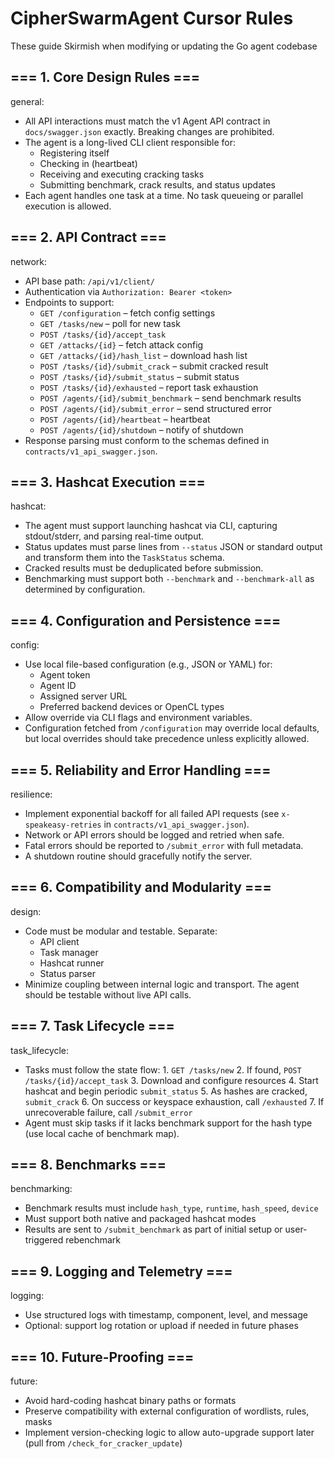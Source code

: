# CipherSwarmAgent Cursor Rules

These guide Skirmish when modifying or updating the Go agent codebase

## === 1. Core Design Rules ===

general:

- All API interactions must match the v1 Agent API contract in `docs/swagger.json` exactly. Breaking changes are prohibited.
- The agent is a long-lived CLI client responsible for:
  - Registering itself
  - Checking in (heartbeat)
  - Receiving and executing cracking tasks
  - Submitting benchmark, crack results, and status updates
- Each agent handles one task at a time. No task queueing or parallel execution is allowed.

## === 2. API Contract ===

network:

- API base path: `/api/v1/client/`
- Authentication via `Authorization: Bearer <token>`
- Endpoints to support:
  - `GET /configuration` – fetch config settings
  - `GET /tasks/new` – poll for new task
  - `POST /tasks/{id}/accept_task`
  - `GET /attacks/{id}` – fetch attack config
  - `GET /attacks/{id}/hash_list` – download hash list
  - `POST /tasks/{id}/submit_crack` – submit cracked result
  - `POST /tasks/{id}/submit_status` – submit status
  - `POST /tasks/{id}/exhausted` – report task exhaustion
  - `POST /agents/{id}/submit_benchmark` – send benchmark results
  - `POST /agents/{id}/submit_error` – send structured error
  - `POST /agents/{id}/heartbeat` – heartbeat
  - `POST /agents/{id}/shutdown` – notify of shutdown
- Response parsing must conform to the schemas defined in `contracts/v1_api_swagger.json`.

## === 3. Hashcat Execution ===

hashcat:

- The agent must support launching hashcat via CLI, capturing stdout/stderr, and parsing real-time output.
- Status updates must parse lines from `--status` JSON or standard output and transform them into the `TaskStatus` schema.
- Cracked results must be deduplicated before submission.
- Benchmarking must support both `--benchmark` and `--benchmark-all` as determined by configuration.

## === 4. Configuration and Persistence ===

config:

- Use local file-based configuration (e.g., JSON or YAML) for:
  - Agent token
  - Agent ID
  - Assigned server URL
  - Preferred backend devices or OpenCL types
- Allow override via CLI flags and environment variables.
- Configuration fetched from `/configuration` may override local defaults, but local overrides should take precedence unless explicitly allowed.

## === 5. Reliability and Error Handling ===

resilience:

- Implement exponential backoff for all failed API requests (see `x-speakeasy-retries` in `contracts/v1_api_swagger.json`).
- Network or API errors should be logged and retried when safe.
- Fatal errors should be reported to `/submit_error` with full metadata.
- A shutdown routine should gracefully notify the server.

## === 6. Compatibility and Modularity ===

design:

- Code must be modular and testable. Separate:
  - API client
  - Task manager
  - Hashcat runner
  - Status parser
- Minimize coupling between internal logic and transport. The agent should be testable without live API calls.

## === 7. Task Lifecycle ===

task_lifecycle:

- Tasks must follow the state flow:
  1\. `GET /tasks/new`
  2\. If found, `POST /tasks/{id}/accept_task`
  3\. Download and configure resources
  4\. Start hashcat and begin periodic `submit_status`
  5\. As hashes are cracked, `submit_crack`
  6\. On success or keyspace exhaustion, call `/exhausted`
  7\. If unrecoverable failure, call `/submit_error`
- Agent must skip tasks if it lacks benchmark support for the hash type (use local cache of benchmark map).

## === 8. Benchmarks ===

benchmarking:

- Benchmark results must include `hash_type`, `runtime`, `hash_speed`, `device`
- Must support both native and packaged hashcat modes
- Results are sent to `/submit_benchmark` as part of initial setup or user-triggered rebenchmark

## === 9. Logging and Telemetry ===

logging:

- Use structured logs with timestamp, component, level, and message
- Optional: support log rotation or upload if needed in future phases

## === 10. Future-Proofing ===

future:

- Avoid hard-coding hashcat binary paths or formats
- Preserve compatibility with external configuration of wordlists, rules, masks
- Implement version-checking logic to allow auto-upgrade support later (pull from `/check_for_cracker_update`)
